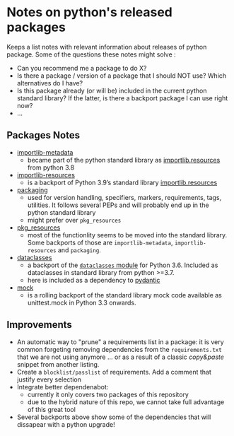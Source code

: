 # Notes on python's released packages


Keeps a list notes with relevant information about releases of python package. Some of the questions these notes might solve :

- Can you recommend me a package to do X?
- Is there a package / version of a package that I should NOT use? Which alternatives do I have?
- Is this package already (or will be) included in the current python standard library? If the latter, is there a backport package I can use right now?
- ...

## Packages Notes


- [importlib-metadata](https://importlib-metadata.readthedocs.io/en/latest/)
  - became part of the python standard library as [importlib.resources](https://docs.python.org/3/library/importlib.metadata.html) from python 3.8
- [importlib-resources](https://importlib-resources.readthedocs.io/en/latest/)
  - is a backport of Python 3.9’s standard library [importlib.resources](https://docs.python.org/3.7/library/importlib.html#module-importlib.resources)
- [packaging](https://packaging.pypa.io/en/latest/)
  - used for  version handling, specifiers, markers, requirements, tags, utilities. It follows several PEPs and will probably end up in the python standard library
  - might prefer over ``pkg_resources``
- [pkg_resources](https://setuptools.readthedocs.io/en/latest/pkg_resources.html)
  - most of the functionlity seems to be moved into the standard library. Some backports of those are ``importlib-metadata``, ``importlib-resources`` and ``packaging``.
- [dataclasses](https://pypi.org/project/dataclasses/)
  - a backport of the [``dataclasses`` module](https://docs.python.org/3/library/dataclasses.html) for Python 3.6. Included as dataclasses in standard library from python >=3.7.
  - here is included as a dependency to [pydantic](https://pydantic-docs.helpmanual.io/)
- [mock](https://pypi.org/project/mock/)
  - is a rolling backport of the standard library mock code available as unittest.mock in Python 3.3 onwards.



## Improvements

- An automatic way to "prune" a requirements list in a package: it is very common forgeting removing dependencies from the ``requirements.txt`` that we are not using anymore ... or as a result of a classic *copy&paste* snippet from another listing.
- Create a ``blocklist/passlist`` of requirements. Add a comment that justify every selection
- Integrate better dependenabot:
  - currently it only covers two packages of this repository
  - due to the hybrid nature of this repo, we cannot take full advantage of this great tool
- Several backports above show some of the dependencies that will dissapear with a python upgrade!
